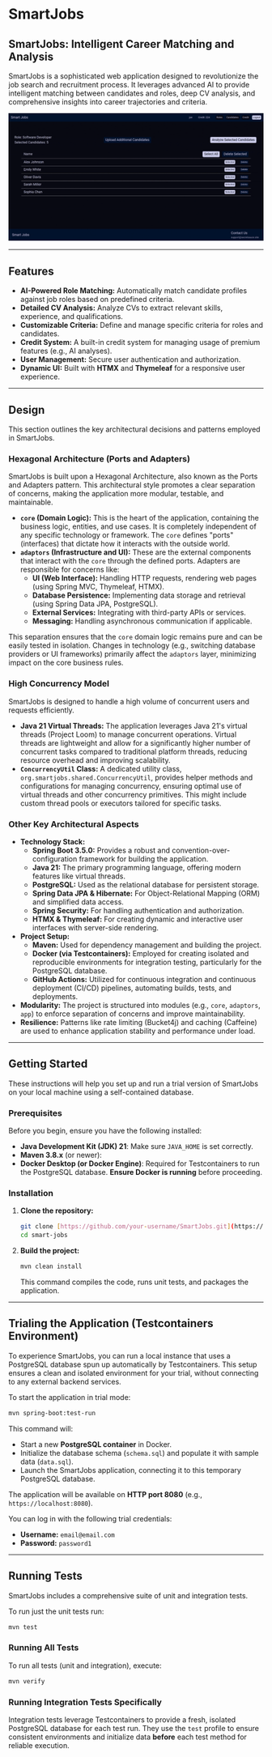 # SmartJobs

## SmartJobs: Intelligent Career Matching and Analysis

SmartJobs is a sophisticated web application designed to revolutionize the job search and recruitment process. It leverages advanced AI to provide intelligent matching between candidates and roles, deep CV analysis, and comprehensive insights into career trajectories and criteria.

![smart jobs demo](demos/smartjobs.gif)

---

## Features

* **AI-Powered Role Matching:** Automatically match candidate profiles against job roles based on predefined criteria.
* **Detailed CV Analysis:** Analyze CVs to extract relevant skills, experience, and qualifications.
* **Customizable Criteria:** Define and manage specific criteria for roles and candidates.
* **Credit System:** A built-in credit system for managing usage of premium features (e.g., AI analyses).
* **User Management:** Secure user authentication and authorization.
* **Dynamic UI:** Built with **HTMX** and **Thymeleaf** for a responsive user experience.

---

## Design

This section outlines the key architectural decisions and patterns employed in SmartJobs.

### Hexagonal Architecture (Ports and Adapters)

SmartJobs is built upon a Hexagonal Architecture, also known as the Ports and Adapters pattern. This architectural style promotes a clear separation of concerns, making the application more modular, testable, and maintainable.

*   **`core` (Domain Logic):** This is the heart of the application, containing the business logic, entities, and use cases. It is completely independent of any specific technology or framework. The `core` defines "ports" (interfaces) that dictate how it interacts with the outside world.
*   **`adaptors` (Infrastructure and UI):** These are the external components that interact with the `core` through the defined ports. Adapters are responsible for concerns like:
    *   **UI (Web Interface):** Handling HTTP requests, rendering web pages (using Spring MVC, Thymeleaf, HTMX).
    *   **Database Persistence:** Implementing data storage and retrieval (using Spring Data JPA, PostgreSQL).
    *   **External Services:** Integrating with third-party APIs or services.
    *   **Messaging:** Handling asynchronous communication if applicable.

This separation ensures that the `core` domain logic remains pure and can be easily tested in isolation. Changes in technology (e.g., switching database providers or UI frameworks) primarily affect the `adaptors` layer, minimizing impact on the core business rules.

### High Concurrency Model

SmartJobs is designed to handle a high volume of concurrent users and requests efficiently.

*   **Java 21 Virtual Threads:** The application leverages Java 21's virtual threads (Project Loom) to manage concurrent operations. Virtual threads are lightweight and allow for a significantly higher number of concurrent tasks compared to traditional platform threads, reducing resource overhead and improving scalability.
*   **`ConcurrencyUtil` Class:** A dedicated utility class, `org.smartjobs.shared.ConcurrencyUtil`, provides helper methods and configurations for managing concurrency, ensuring optimal use of virtual threads and other concurrency primitives. This might include custom thread pools or executors tailored for specific tasks.

### Other Key Architectural Aspects

*   **Technology Stack:**
    *   **Spring Boot 3.5.0:** Provides a robust and convention-over-configuration framework for building the application.
    *   **Java 21:** The primary programming language, offering modern features like virtual threads.
    *   **PostgreSQL:** Used as the relational database for persistent storage.
    *   **Spring Data JPA & Hibernate:** For Object-Relational Mapping (ORM) and simplified data access.
    *   **Spring Security:** For handling authentication and authorization.
    *   **HTMX & Thymeleaf:** For creating dynamic and interactive user interfaces with server-side rendering.
*   **Project Setup:**
    *   **Maven:** Used for dependency management and building the project.
    *   **Docker (via Testcontainers):** Employed for creating isolated and reproducible environments for integration testing, particularly for the PostgreSQL database.
    *   **GitHub Actions:** Utilized for continuous integration and continuous deployment (CI/CD) pipelines, automating builds, tests, and deployments.
*   **Modularity:** The project is structured into modules (e.g., `core`, `adaptors`, `app`) to enforce separation of concerns and improve maintainability.
*   **Resilience:** Patterns like rate limiting (Bucket4j) and caching (Caffeine) are used to enhance application stability and performance under load.

---

## Getting Started

These instructions will help you set up and run a trial version of SmartJobs on your local machine using a self-contained database.

### Prerequisites

Before you begin, ensure you have the following installed:

* **Java Development Kit (JDK) 21**: Make sure `JAVA_HOME` is set correctly.
* **Maven 3.8.x** (or newer):
* **Docker Desktop (or Docker Engine)**: Required for Testcontainers to run the PostgreSQL database. **Ensure Docker is running** before proceeding.

### Installation

1. **Clone the repository:**
   ```bash
   git clone [https://github.com/your-username/SmartJobs.git](https://github.com/your-username/SmartJobs.git)
   cd smart-jobs
   ```
2. **Build the project:**
   ```bash
   mvn clean install
   ```
   This command compiles the code, runs unit tests, and packages the application.

---

## Trialing the Application (Testcontainers Environment)

To experience SmartJobs, you can run a local instance that uses a PostgreSQL database spun up automatically by Testcontainers. This setup ensures a clean and isolated environment for your trial, without connecting to any external backend services.

To start the application in trial mode:

```bash
mvn spring-boot:test-run
```

This command will:

* Start a new **PostgreSQL container** in Docker.
* Initialize the database schema (`schema.sql`) and populate it with sample data (`data.sql`).
* Launch the SmartJobs application, connecting it to this temporary PostgreSQL database.

The application will be available on **HTTP port 8080** (e.g., `https://localhost:8080`).

You can log in with the following trial credentials:

* **Username:** `email@email.com`
* **Password:** `password1`

---

## Running Tests

SmartJobs includes a comprehensive suite of unit and integration tests.

To run just the unit tests run:

```bash
mvn test
```

### Running All Tests

To run all tests (unit and integration), execute:

```bash
mvn verify
```

### Running Integration Tests Specifically

Integration tests leverage Testcontainers to provide a fresh, isolated PostgreSQL database for each test run. They use the `test` profile to ensure consistent environments and initialize data **before** each test method for reliable execution.
